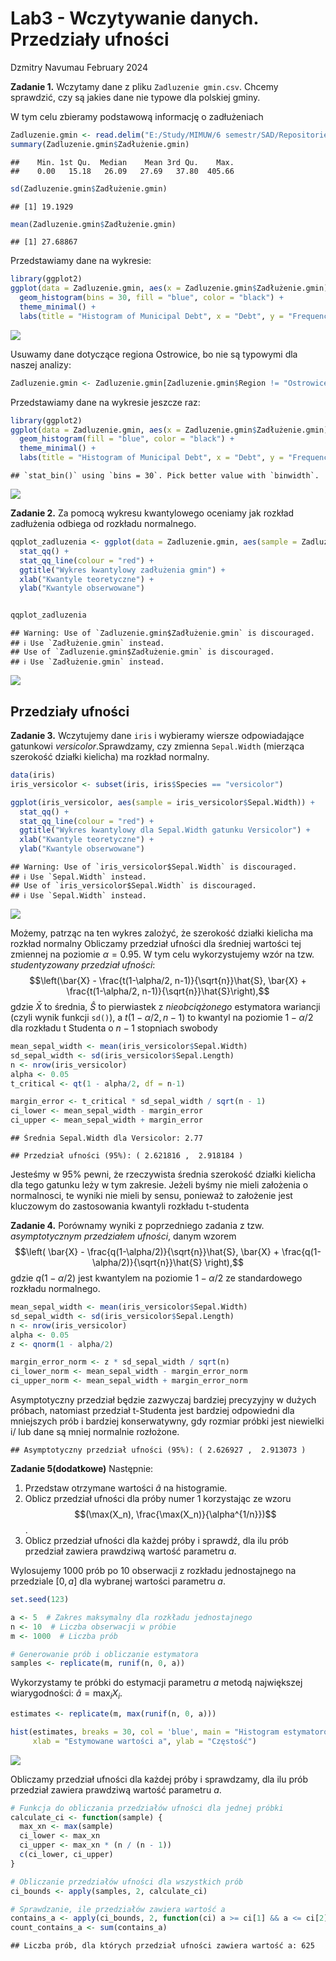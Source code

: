 Lab3 - Wczytywanie danych. Przedziały ufności
================
Dzmitry Navumau
February 2024

**Zadanie 1.** Wczytamy dane z pliku `Zadluzenie gmin.csv`. Chcemy
sprawdzić, czy są jakies dane nie typowe dla polskiej gminy.

W tym celu zbieramy podstawową informację o zadłużeniach

``` r
Zadluzenie.gmin <- read.delim("E:/Study/MIMUW/6 semestr/SAD/Repositories/Lab-3-Confidence-interval/Data/Zadluzenie gmin.csv")
summary(Zadluzenie.gmin$Zadłużenie.gmin)
```

    ##    Min. 1st Qu.  Median    Mean 3rd Qu.    Max. 
    ##    0.00   15.18   26.09   27.69   37.80  405.66

``` r
sd(Zadluzenie.gmin$Zadłużenie.gmin)
```

    ## [1] 19.1929

``` r
mean(Zadluzenie.gmin$Zadłużenie.gmin)
```

    ## [1] 27.68867

Przedstawiamy dane na wykresie:

``` r
library(ggplot2)
ggplot(data = Zadluzenie.gmin, aes(x = Zadluzenie.gmin$Zadłużenie.gmin)) +
  geom_histogram(bins = 30, fill = "blue", color = "black") +
  theme_minimal() +
  labs(title = "Histogram of Municipal Debt", x = "Debt", y = "Frequency")
```

![](Lab3-confidence-interval_files/figure-gfm/unnamed-chunk-2-1.png)<!-- -->

Usuwamy dane dotyczące regiona Ostrowice, bo nie są typowymi dla naszej
analizy:

``` r
Zadluzenie.gmin <- Zadluzenie.gmin[Zadluzenie.gmin$Region != "Ostrowice", ]
```

Przedstawiamy dane na wykresie jeszcze raz:

``` r
library(ggplot2)
ggplot(data = Zadluzenie.gmin, aes(x = Zadluzenie.gmin$Zadłużenie.gmin)) +
  geom_histogram(fill = "blue", color = "black") +
  theme_minimal() +
  labs(title = "Histogram of Municipal Debt", x = "Debt", y = "Frequency")
```

    ## `stat_bin()` using `bins = 30`. Pick better value with `binwidth`.

![](Lab3-confidence-interval_files/figure-gfm/unnamed-chunk-4-1.png)<!-- -->

**Zadanie 2.** Za pomocą wykresu kwantylowego oceniamy jak rozkład
zadłużenia odbiega od rozkładu normalnego.

``` r
qqplot_zadluzenia <- ggplot(data = Zadluzenie.gmin, aes(sample = Zadluzenie.gmin$Zadłużenie.gmin)) + 
  stat_qq() + 
  stat_qq_line(colour = "red") + 
  ggtitle("Wykres kwantylowy zadłużenia gmin") +
  xlab("Kwantyle teoretyczne") +
  ylab("Kwantyle obserwowane")


qqplot_zadluzenia
```

    ## Warning: Use of `Zadluzenie.gmin$Zadłużenie.gmin` is discouraged.
    ## ℹ Use `Zadłużenie.gmin` instead.
    ## Use of `Zadluzenie.gmin$Zadłużenie.gmin` is discouraged.
    ## ℹ Use `Zadłużenie.gmin` instead.

![](Lab3-confidence-interval_files/figure-gfm/unnamed-chunk-5-1.png)<!-- -->

## Przedziały ufności

**Zadanie 3.** Wczytujemy dane `iris` i wybieramy wiersze odpowiadające
gatunkowi *versicolor*.Sprawdzamy, czy zmienna `Sepal.Width` (mierząca
szerokość działki kielicha) ma rozkład normalny.

``` r
data(iris)
iris_versicolor <- subset(iris, iris$Species == "versicolor")

ggplot(iris_versicolor, aes(sample = iris_versicolor$Sepal.Width)) + 
  stat_qq() + 
  stat_qq_line(colour = "red") + 
  ggtitle("Wykres kwantylowy dla Sepal.Width gatunku Versicolor") +
  xlab("Kwantyle teoretyczne") +
  ylab("Kwantyle obserwowane")
```

    ## Warning: Use of `iris_versicolor$Sepal.Width` is discouraged.
    ## ℹ Use `Sepal.Width` instead.
    ## Use of `iris_versicolor$Sepal.Width` is discouraged.
    ## ℹ Use `Sepal.Width` instead.

![](Lab3-confidence-interval_files/figure-gfm/unnamed-chunk-6-1.png)<!-- -->

Możemy, patrząc na ten wykres zalożyć, że szerokość działki kielicha ma
rozkład normalny Obliczamy przedział ufności dla średniej wartości tej
zmiennej na poziomie $\alpha = 0.95$. W tym celu wykorzystujemy wzór na
tzw. *studentyzowany przedział ufności*:
$$\left(\bar{X} - \frac{t(1-\alpha/2, n-1)}{\sqrt{n}}\hat{S}, \bar{X} + \frac{t(1-\alpha/2, n-1)}{\sqrt{n}}\hat{S}\right),$$
gdzie $\bar{X}$ to średnia, $\hat{S}$ to pierwiastek z *nieobciążonego*
estymatora wariancji (czyli wynik funkcji `sd()`), a
$t(1-\alpha/2, n-1)$ to kwantyl na poziomie $1-\alpha/2$ dla rozkładu t
Studenta o $n-1$ stopniach swobody

``` r
mean_sepal_width <- mean(iris_versicolor$Sepal.Width)
sd_sepal_width <- sd(iris_versicolor$Sepal.Length)
n <- nrow(iris_versicolor)
alpha <- 0.05
t_critical <- qt(1 - alpha/2, df = n-1)

margin_error <- t_critical * sd_sepal_width / sqrt(n - 1)
ci_lower <- mean_sepal_width - margin_error
ci_upper <- mean_sepal_width + margin_error
```

    ## Średnia Sepal.Width dla Versicolor: 2.77

    ## Przedział ufności (95%): ( 2.621816 ,  2.918184 )

Jesteśmy w 95% pewni, że rzeczywista średnia szerokość działki kielicha
dla tego gatunku leży w tym zakresie. Jeżeli byśmy nie mieli założenia o
normalnosci, te wyniki nie mieli by sensu, ponieważ to założenie jest
kluczowym do zastosowania kwantyli rozkładu t-studenta

**Zadanie 4.** Porównamy wyniki z poprzedniego zadania z tzw.
*asymptotycznym przedziałem ufności*, danym wzorem
$$\left( \bar{X} - \frac{q(1-\alpha/2)}{\sqrt{n}}\hat{S}, \bar{X} + \frac{q(1-\alpha/2)}{\sqrt{n}}\hat{S} \right),$$
gdzie $q(1-\alpha/2)$ jest kwantylem na poziomie $1 - \alpha/2$ ze
standardowego rozkładu normalnego.

``` r
mean_sepal_width <- mean(iris_versicolor$Sepal.Width)
sd_sepal_width <- sd(iris_versicolor$Sepal.Length)
n <- nrow(iris_versicolor)
alpha <- 0.05
z <- qnorm(1 - alpha/2)

margin_error_norm <- z * sd_sepal_width / sqrt(n)
ci_lower_norm <- mean_sepal_width - margin_error_norm
ci_upper_norm <- mean_sepal_width + margin_error_norm
```

Asymptotyczny przedział będzie zazwyczaj bardziej precyzyjny w dużych
próbach, natomiast przedział t-Studenta jest bardziej odpowiedni dla
mniejszych prób i bardziej konserwatywny, gdy rozmiar próbki jest
niewielki i/ lub dane są mniej normalnie rozłożone.

    ## Asymptotyczny przedział ufności (95%): ( 2.626927 ,  2.913073 )

**Zadanie 5(dodatkowe)** Następnie:  
1. Przedstaw otrzymane wartości $\hat{a}$ na histogramie.  
2. Oblicz przedział ufności dla próby numer 1 korzystając ze wzoru
$$(\max(X_n), \frac{\max(X_n)}{\alpha^{1/n}})$$.  
3. Oblicz przedział ufności dla każdej próby i sprawdź, dla ilu prób
przedział zawiera prawdziwą wartość parametru $a$.

Wylosujemy 1000 prób po 10 obserwacji z rozkładu jednostajnego na
przedziale $[0, a]$ dla wybranej wartości parametru $a$.

``` r
set.seed(123)

a <- 5  # Zakres maksymalny dla rozkładu jednostajnego
n <- 10  # Liczba obserwacji w próbie
m <- 1000  # Liczba prób

# Generowanie prób i obliczanie estymatora
samples <- replicate(m, runif(n, 0, a))
```

Wykorzystamy te próbki do estymacji parametru $a$ metodą największej
wiarygodności: $\hat{a} = \max_i X_i$.

``` r
estimates <- replicate(m, max(runif(n, 0, a)))

hist(estimates, breaks = 30, col = 'blue', main = "Histogram estymatorów a",
     xlab = "Estymowane wartości a", ylab = "Częstość")
```

![](Lab3-confidence-interval_files/figure-gfm/unnamed-chunk-12-1.png)<!-- -->

Obliczamy przedział ufności dla każdej próby i sprawdzamy, dla ilu prób
przedział zawiera prawdziwą wartość parametru $a$.

``` r
# Funkcja do obliczania przedziałów ufności dla jednej próbki
calculate_ci <- function(sample) {
  max_xn <- max(sample)
  ci_lower <- max_xn
  ci_upper <- max_xn * (n / (n - 1))
  c(ci_lower, ci_upper)
}

# Obliczanie przedziałów ufności dla wszystkich prób
ci_bounds <- apply(samples, 2, calculate_ci)

# Sprawdzanie, ile przedziałów zawiera wartość a
contains_a <- apply(ci_bounds, 2, function(ci) a >= ci[1] && a <= ci[2])
count_contains_a <- sum(contains_a)
```

    ## Liczba prób, dla których przedział ufności zawiera wartość a: 625
